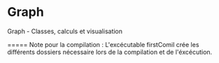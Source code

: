 Graph
=====

Graph - Classes, calculs et visualisation

=====
Note pour la compilation :
    L'excécutable firstComil crée les différents dossiers nécessaire lors de la
compilation et de l'éxcécution.

